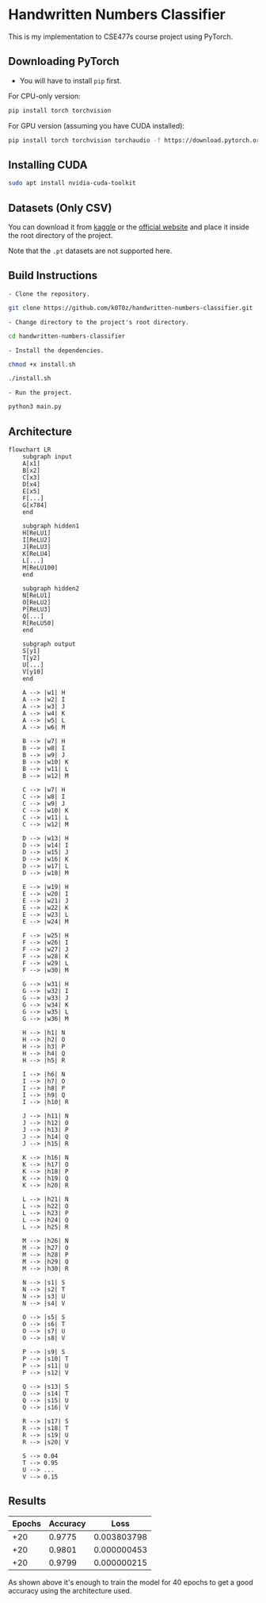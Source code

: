 # Handwritten Numbers Classifier

This is my implementation to CSE477s course project using PyTorch.

## Downloading PyTorch

 - You will have to install `pip` first.

For CPU-only version:
```bash
pip install torch torchvision
```

For GPU version (assuming you have CUDA installed):
```bash
pip install torch torchvision torchaudio -f https://download.pytorch.org/whl/cu{CUDA_VERSION}/torch_stable.html
```

## Installing CUDA

```bash
sudo apt install nvidia-cuda-toolkit
```

## Datasets (Only CSV)

You can download it from [kaggle](https://www.kaggle.com/datasets/hojjatk/mnist-dataset) or the [official website](http://yann.lecun.com/exdb/mnist/index.html) and place it inside the root directory of the project.

Note that the `.pt` datasets are not supported here.

## Build Instructions

    - Clone the repository.
```bash
git clone https://github.com/k0T0z/handwritten-numbers-classifier.git
```
    - Change directory to the project's root directory.
```bash
cd handwritten-numbers-classifier
```
    - Install the dependencies.
```bash
chmod +x install.sh
```
```bash
./install.sh
```
    - Run the project.
```bash
python3 main.py
```

## Architecture

```
flowchart LR
    subgraph input
    A[x1]
    B[x2]
    C[x3]
    D[x4]
    E[x5]
    F[...]
    G[x784]
    end

    subgraph hidden1
    H[ReLU1]
    I[ReLU2]
    J[ReLU3]
    K[ReLU4]
    L[...]
    M[ReLU100]
    end

    subgraph hidden2
    N[ReLU1]
    O[ReLU2]
    P[ReLU3]
    Q[...]
    R[ReLU50]
    end

    subgraph output
    S[y1]
    T[y2]
    U[...]
    V[y10]
    end

    A --> |w1| H
    A --> |w2| I
    A --> |w3| J
    A --> |w4| K
    A --> |w5| L
    A --> |w6| M

    B --> |w7| H
    B --> |w8| I
    B --> |w9| J
    B --> |w10| K
    B --> |w11| L
    B --> |w12| M

    C --> |w7| H
    C --> |w8| I
    C --> |w9| J
    C --> |w10| K
    C --> |w11| L
    C --> |w12| M

    D --> |w13| H
    D --> |w14| I
    D --> |w15| J
    D --> |w16| K
    D --> |w17| L
    D --> |w18| M

    E --> |w19| H
    E --> |w20| I
    E --> |w21| J
    E --> |w22| K
    E --> |w23| L
    E --> |w24| M

    F --> |w25| H
    F --> |w26| I
    F --> |w27| J
    F --> |w28| K
    F --> |w29| L
    F --> |w30| M

    G --> |w31| H
    G --> |w32| I
    G --> |w33| J
    G --> |w34| K
    G --> |w35| L
    G --> |w36| M

    H --> |h1| N
    H --> |h2| O
    H --> |h3| P
    H --> |h4| Q
    H --> |h5| R

    I --> |h6| N
    I --> |h7| O
    I --> |h8| P
    I --> |h9| Q
    I --> |h10| R

    J --> |h11| N
    J --> |h12| O
    J --> |h13| P
    J --> |h14| Q
    J --> |h15| R

    K --> |h16| N
    K --> |h17| O
    K --> |h18| P
    K --> |h19| Q
    K --> |h20| R

    L --> |h21| N
    L --> |h22| O
    L --> |h23| P
    L --> |h24| Q
    L --> |h25| R

    M --> |h26| N
    M --> |h27| O
    M --> |h28| P
    M --> |h29| Q
    M --> |h30| R

    N --> |s1| S
    N --> |s2| T
    N --> |s3| U
    N --> |s4| V

    O --> |s5| S
    O --> |s6| T
    O --> |s7| U
    O --> |s8| V

    P --> |s9| S
    P --> |s10| T
    P --> |s11| U
    P --> |s12| V

    Q --> |s13| S
    Q --> |s14| T
    Q --> |s15| U
    Q --> |s16| V

    R --> |s17| S
    R --> |s18| T
    R --> |s19| U
    R --> |s20| V

    S --> 0.04
    T --> 0.95
    U --> ...
    V --> 0.15
```

## Results

| Epochs | Accuracy | Loss |
| --- | --- | --- |
| +20 | 0.9775 | 0.003803798 |
| +20 | 0.9801 | 0.000000453 |
| +20 | 0.9799 | 0.000000215 |

As shown above it's enough to train the model for 40 epochs to get a good accuracy using the architecture used.




